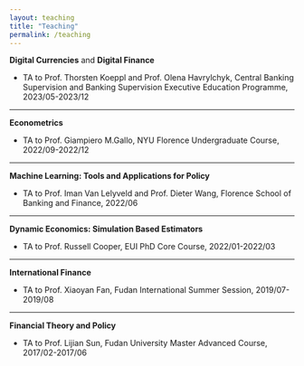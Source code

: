 ```yaml
---
layout: teaching
title: "Teaching"
permalink: /teaching
---
```


**Digital Currencies** and **Digital Finance**

- TA to Prof. Thorsten Koeppl and Prof. Olena Havrylchyk, Central Banking Supervision and Banking Supervision Executive Education Programme, 2023/05-2023/12

---

**Econometrics**

- TA to Prof. Giampiero M.Gallo, NYU Florence Undergraduate Course, 2022/09-2022/12

---

**Machine Learning: Tools and Applications for Policy**

- TA to Prof. Iman Van Lelyveld and Prof. Dieter Wang, Florence School of Banking and Finance, 2022/06

---

**Dynamic Economics: Simulation Based Estimators**

- TA to Prof. Russell Cooper, EUI PhD Core Course, 2022/01-2022/03

---

**International Finance**

- TA to Prof. Xiaoyan Fan, Fudan International Summer Session, 2019/07-2019/08

---

**Financial Theory and Policy**

- TA to Prof. Lijian Sun, Fudan University Master Advanced Course, 2017/02-2017/06
